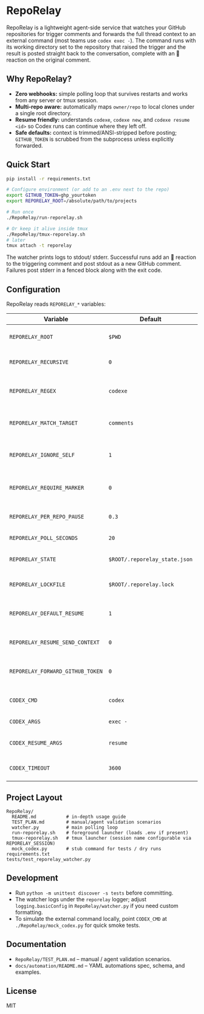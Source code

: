# RepoRelay

RepoRelay is a lightweight agent-side service that watches your GitHub repositories for trigger comments and forwards the full thread context to an external command (most teams use `codex exec -`). The command runs with its working directory set to the repository that raised the trigger and the result is posted straight back to the conversation, complete with an 👀 reaction on the original comment.

## Why RepoRelay?
- **Zero webhooks:** simple polling loop that survives restarts and works from any server or tmux session.
- **Multi-repo aware:** automatically maps `owner/repo` to local clones under a single root directory.
- **Resume friendly:** understands `codexe`, `codexe new`, and `codexe resume <id>` so Codex runs can continue where they left off.
- **Safe defaults:** context is trimmed/ANSI-stripped before posting; `GITHUB_TOKEN` is scrubbed from the subprocess unless explicitly forwarded.

## Quick Start
```bash
pip install -r requirements.txt

# Configure environment (or add to an .env next to the repo)
export GITHUB_TOKEN=ghp_yourtoken
export REPORELAY_ROOT=/absolute/path/to/projects

# Run once
./RepoRelay/run-reporelay.sh

# Or keep it alive inside tmux
./RepoRelay/tmux-reporelay.sh
# later
tmux attach -t reporelay
```

The watcher prints logs to stdout/ stderr. Successful runs add an 👀 reaction to the triggering comment and post stdout as a new GitHub comment. Failures post stderr in a fenced block along with the exit code.

## Configuration
RepoRelay reads `REPORELAY_*` variables:

| Variable | Default | Purpose |
| --- | --- | --- |
| `REPORELAY_ROOT` | `$PWD` | Parent folder containing the git repos to scan |
| `REPORELAY_RECURSIVE` | `0` | Set to `1` to walk subdirectories recursively |
| `REPORELAY_REGEX` | `codexe` | Case-insensitive regex used to detect trigger comments |
| `REPORELAY_MATCH_TARGET` | `comments` | Use `issue_or_comments` to match titles/bodies |
| `REPORELAY_IGNORE_SELF` | `1` | Skip comments authored by the authenticated account |
| `REPORELAY_REQUIRE_MARKER` | `0` | Only watch repos with `.reporelay-enabled` (or legacy `.posis-enabled`) |
| `REPORELAY_PER_REPO_PAUSE` | `0.3` | Seconds slept between repo polls |
| `REPORELAY_POLL_SECONDS` | `20` | Base polling period |
| `REPORELAY_STATE` | `$ROOT/.reporelay_state.json` | Path to state file (falls back to legacy) |
| `REPORELAY_LOCKFILE` | `$ROOT/.reporelay.lock` | Prevents double starts (falls back to legacy) |
| `REPORELAY_DEFAULT_RESUME` | `1` | Resume last Codex run when the comment is simply `codexe …` |
| `REPORELAY_RESUME_SEND_CONTEXT` | `0` | If `1`, still pipes the issue context on resume |
| `REPORELAY_FORWARD_GITHUB_TOKEN` | `0` | Forward `GITHUB_TOKEN` into the subprocess if set to `1` |
| `CODEX_CMD` | `codex` | External command to execute |
| `CODEX_ARGS` | `exec -` | Arguments for new Codex runs |
| `CODEX_RESUME_ARGS` | `resume` | Arguments for resuming Codex runs |
| `CODEX_TIMEOUT` | `3600` | Seconds before the external command is killed |

## Project Layout
```
RepoRelay/
  README.md           # in-depth usage guide
  TEST_PLAN.md        # manual/agent validation scenarios
  watcher.py          # main polling loop
  run-reporelay.sh    # foreground launcher (loads .env if present)
  tmux-reporelay.sh   # tmux launcher (session name configurable via REPORELAY_SESSION)
  mock_codex.py       # stub command for tests / dry runs
requirements.txt
tests/test_reporelay_watcher.py
```

## Development
- Run `python -m unittest discover -s tests` before committing.
- The watcher logs under the `reporelay` logger; adjust `logging.basicConfig` in `RepoRelay/watcher.py` if you need custom formatting.
- To simulate the external command locally, point `CODEX_CMD` at `./RepoRelay/mock_codex.py` for quick smoke tests.

## Documentation
- `RepoRelay/TEST_PLAN.md` – manual / agent validation scenarios.
- `docs/automation/README.md` – YAML automations spec, schema, and examples.

## License
MIT
